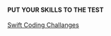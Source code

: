 #### PUT YOUR SKILLS TO THE TEST
[Swift Coding Challanges](https://www.hackingwithswift.com/store/swift-coding-challenges)

